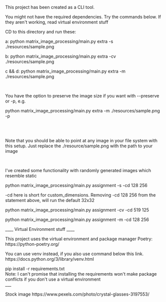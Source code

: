 

<p>This project has been created as a CLI tool.</p>
<p>You might not have the required dependencies. Try the commands below. If they aren't working, read virtual environment stuff</p>

<p> CD to this directory and run these: </p>
<p> a: python matrix_image_processing/main.py extra -s ./resources/sample.png </p>
<p> b: python matrix_image_processing/main.py extra -cv ./resources/sample.png</p>
<p> c && d: python matrix_image_processing/main.py extra -m ./resources/sample.png <p>
<br>
<p> You have the option to preserve the image size if you want with --preserve or -p, e.g.</p>
<p> python matrix_image_processing/main.py extra -m ./resources/sample.png -p</p>
<br><br>
<p> Note that you should be able to point at any image in your file system with this setup. Just replace the ./resource/sample.png with the path to your image</p>
<br>
<p> I've created some functionality with randomly generated images which resemble static </p>
<p> python matrix_image_processing/main.py assignment -s -cd 128 256 </p>
<p> -cd here is short for custom_dimensions. Removing -cd 128 256 from the statement above, will run the default 32x32 </p>
<p> python matrix_image_processing/main.py assignment -cv -cd 519 125 </p>
<p> python matrix_image_processing/main.py assignment -m -cd 128 256 </p>

<p>____ Virtual Environment stuff ____</p>
<p>
This project uses the virtual environment and package manager Poetry:
https://python-poetry.org/
</p>

<p>
You can use venv instead, if you also use command below this link.
https://docs.python.org/3/library/venv.html
</p>

<p>
pip install -r requirements.txt
<br>
Note: I can't promise that installing the requirements won't make package conflicts if you don't use a virtual environment
<br>
___
</p>

<p> Stock image https://www.pexels.com/photo/crystal-glasses-3197553/ </p>
